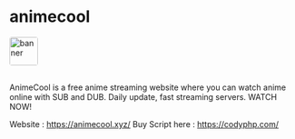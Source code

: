 # animecool
<img style="object-fit: contain; border-radius: 4px; margin-bottom: 16px" src="https://animecool.xyz/assets/images/banner-logo.jpg" alt="banner" height="50">

AnimeCool is a free anime streaming website where you can watch anime online with SUB and DUB. Daily update, fast streaming servers. WATCH NOW!

Website : https://animecool.xyz/
Buy Script here : https://codyphp.com/

